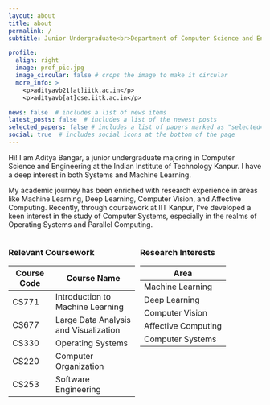 ```yaml
---
layout: about
title: about
permalink: /
subtitle: Junior Undergraduate<br>Department of Computer Science and Engineering, IIT Kanpur.

profile:
  align: right
  image: prof_pic.jpg
  image_circular: false # crops the image to make it circular
  more_info: >
    <p>adityavb21[at]iitk.ac.in</p>
    <p>adityavb[at]cse.iitk.ac.in</p>

news: false  # includes a list of news items
latest_posts: false  # includes a list of the newest posts
selected_papers: false # includes a list of papers marked as "selected={true}"
social: true  # includes social icons at the bottom of the page
---
```


Hi!
I am Aditya Bangar, a junior undergraduate majoring in Computer Science and Engineering at the Indian Institute of Technology Kanpur. I have a deep interest in both Systems and Machine Learning.

My academic journey has been enriched with research experience in areas like Machine Learning, Deep Learning, Computer Vision, and Affective Computing. Recently, through coursework at IIT Kanpur, I've developed a keen interest in the study of Computer Systems, especially in the realms of Operating Systems and Parallel Computing.


<div style="float: left; width: 50%; margin-right: 2%;">
  
### Relevant Coursework

<table>
<thead>
<tr>
<th>Course Code</th>
<th>Course Name</th>
</tr>
</thead>
<tbody>
<tr>
<td>CS771</td>
<td>Introduction to Machine Learning</td>
</tr>
<tr>
<td>CS677</td>
<td>Large Data Analysis and Visualization</td>
</tr>
<tr>
<td>CS330</td>
<td>Operating Systems</td>
</tr>
<tr>
<td>CS220</td>
<td>Computer Organization</td>
</tr>
<tr>
<td>CS253</td>
<td>Software Engineering</td>
</tr>
</tbody>
</table>

</div>

<div style="float: left; width: 45%;">

### Research Interests

<table>
<thead>
<tr>
<th>Area</th>
</tr>
</thead>
<tbody>
<tr>
<td>Machine Learning</td>
</tr>
<tr>
<td>Deep Learning</td>
</tr>
<tr>
<td>Computer Vision</td>
</tr>
<tr>
<td>Affective Computing</td>
</tr>
<tr>
<td>Computer Systems</td>
</tr>
</tbody>
</table>

</div>

<div style="clear: both;"></div>
